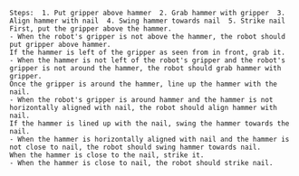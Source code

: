 
    Steps:  1. Put gripper above hammer  2. Grab hammer with gripper  3. Align hammer with nail  4. Swing hammer towards nail  5. Strike nail
    First, put the gripper above the hammer.
    - When the robot's gripper is not above the hammer, the robot should put gripper above hammer.
    If the hammer is left of the gripper as seen from in front, grab it.
    - When the hammer is not left of the robot's gripper and the robot's gripper is not around the hammer, the robot should grab hammer with gripper.
    Once the gripper is around the hammer, line up the hammer with the nail.
    - When the robot's gripper is around hammer and the hammer is not horizontally aligned with nail, the robot should align hammer with nail.
    If the hammer is lined up with the nail, swing the hammer towards the nail.
    - When the hammer is horizontally aligned with nail and the hammer is not close to nail, the robot should swing hammer towards nail.
    When the hammer is close to the nail, strike it.
    - When the hammer is close to nail, the robot should strike nail.